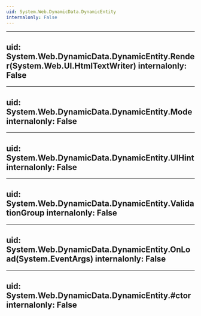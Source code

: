 ```yaml
---
uid: System.Web.DynamicData.DynamicEntity
internalonly: False
---
```


---
uid: System.Web.DynamicData.DynamicEntity.Render(System.Web.UI.HtmlTextWriter)
internalonly: False
---

---
uid: System.Web.DynamicData.DynamicEntity.Mode
internalonly: False
---

---
uid: System.Web.DynamicData.DynamicEntity.UIHint
internalonly: False
---

---
uid: System.Web.DynamicData.DynamicEntity.ValidationGroup
internalonly: False
---

---
uid: System.Web.DynamicData.DynamicEntity.OnLoad(System.EventArgs)
internalonly: False
---

---
uid: System.Web.DynamicData.DynamicEntity.#ctor
internalonly: False
---
